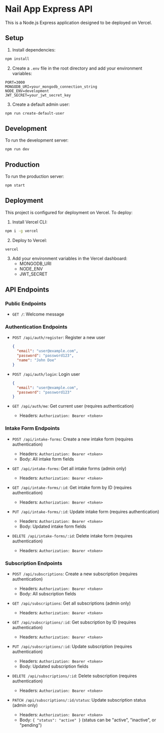 # Nail App Express API

This is a Node.js Express application designed to be deployed on Vercel.

## Setup

1. Install dependencies:
```bash
npm install
```

2. Create a `.env` file in the root directory and add your environment variables:
```
PORT=3000
MONGODB_URI=your_mongodb_connection_string
NODE_ENV=development
JWT_SECRET=your_jwt_secret_key
```

3. Create a default admin user:
```bash
npm run create-default-user
```

## Development

To run the development server:
```bash
npm run dev
```

## Production

To run the production server:
```bash
npm start
```

## Deployment

This project is configured for deployment on Vercel. To deploy:

1. Install Vercel CLI:
```bash
npm i -g vercel
```

2. Deploy to Vercel:
```bash
vercel
```

3. Add your environment variables in the Vercel dashboard:
   - MONGODB_URI
   - NODE_ENV
   - JWT_SECRET

## API Endpoints

### Public Endpoints
- `GET /`: Welcome message

### Authentication Endpoints
- `POST /api/auth/register`: Register a new user
  ```json
  {
    "email": "user@example.com",
    "password": "password123",
    "name": "John Doe"
  }
  ```

- `POST /api/auth/login`: Login user
  ```json
  {
    "email": "user@example.com",
    "password": "password123"
  }
  ```

- `GET /api/auth/me`: Get current user (requires authentication)
  - Headers: `Authorization: Bearer <token>`

### Intake Form Endpoints
- `POST /api/intake-forms`: Create a new intake form (requires authentication)
  - Headers: `Authorization: Bearer <token>`
  - Body: All intake form fields

- `GET /api/intake-forms`: Get all intake forms (admin only)
  - Headers: `Authorization: Bearer <token>`

- `GET /api/intake-forms/:id`: Get intake form by ID (requires authentication)
  - Headers: `Authorization: Bearer <token>`

- `PUT /api/intake-forms/:id`: Update intake form (requires authentication)
  - Headers: `Authorization: Bearer <token>`
  - Body: Updated intake form fields

- `DELETE /api/intake-forms/:id`: Delete intake form (requires authentication)
  - Headers: `Authorization: Bearer <token>`

### Subscription Endpoints
- `POST /api/subscriptions`: Create a new subscription (requires authentication)
  - Headers: `Authorization: Bearer <token>`
  - Body: All subscription fields

- `GET /api/subscriptions`: Get all subscriptions (admin only)
  - Headers: `Authorization: Bearer <token>`

- `GET /api/subscriptions/:id`: Get subscription by ID (requires authentication)
  - Headers: `Authorization: Bearer <token>`

- `PUT /api/subscriptions/:id`: Update subscription (requires authentication)
  - Headers: `Authorization: Bearer <token>`
  - Body: Updated subscription fields

- `DELETE /api/subscriptions/:id`: Delete subscription (requires authentication)
  - Headers: `Authorization: Bearer <token>`

- `PATCH /api/subscriptions/:id/status`: Update subscription status (admin only)
  - Headers: `Authorization: Bearer <token>`
  - Body: `{ "status": "active" }` (status can be "active", "inactive", or "pending") 